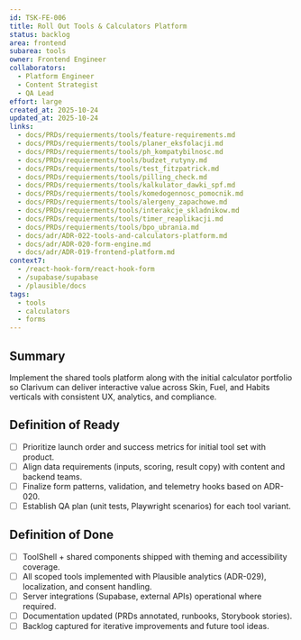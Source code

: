 ```yaml
---
id: TSK-FE-006
title: Roll Out Tools & Calculators Platform
status: backlog
area: frontend
subarea: tools
owner: Frontend Engineer
collaborators:
  - Platform Engineer
  - Content Strategist
  - QA Lead
effort: large
created_at: 2025-10-24
updated_at: 2025-10-24
links:
  - docs/PRDs/requierments/tools/feature-requirements.md
  - docs/PRDs/requierments/tools/planer_eksfolacji.md
  - docs/PRDs/requierments/tools/ph_kompatybilnosc.md
  - docs/PRDs/requierments/tools/budzet_rutyny.md
  - docs/PRDs/requierments/tools/test_fitzpatrick.md
  - docs/PRDs/requierments/tools/pilling_check.md
  - docs/PRDs/requierments/tools/kalkulator_dawki_spf.md
  - docs/PRDs/requierments/tools/komedogennosc_pomocnik.md
  - docs/PRDs/requierments/tools/alergeny_zapachowe.md
  - docs/PRDs/requierments/tools/interakcje_skladnikow.md
  - docs/PRDs/requierments/tools/timer_reaplikacji.md
  - docs/PRDs/requierments/tools/bpo_ubrania.md
  - docs/adr/ADR-022-tools-and-calculators-platform.md
  - docs/adr/ADR-020-form-engine.md
  - docs/adr/ADR-019-frontend-platform.md
context7:
  - /react-hook-form/react-hook-form
  - /supabase/supabase
  - /plausible/docs
tags:
  - tools
  - calculators
  - forms
---
```


## Summary
Implement the shared tools platform along with the initial calculator portfolio so Clarivum can deliver interactive value across Skin, Fuel, and Habits verticals with consistent UX, analytics, and compliance.

## Definition of Ready
- [ ] Prioritize launch order and success metrics for initial tool set with product.
- [ ] Align data requirements (inputs, scoring, result copy) with content and backend teams.
- [ ] Finalize form patterns, validation, and telemetry hooks based on ADR-020.
- [ ] Establish QA plan (unit tests, Playwright scenarios) for each tool variant.

## Definition of Done
- [ ] ToolShell + shared components shipped with theming and accessibility coverage.
- [ ] All scoped tools implemented with Plausible analytics (ADR-029), localization, and consent handling.
- [ ] Server integrations (Supabase, external APIs) operational where required.
- [ ] Documentation updated (PRDs annotated, runbooks, Storybook stories).
- [ ] Backlog captured for iterative improvements and future tool ideas.
